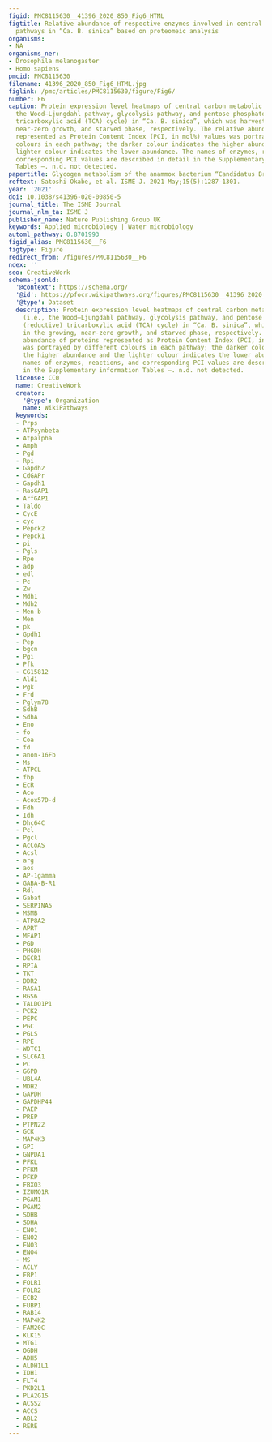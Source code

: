```yaml
---
figid: PMC8115630__41396_2020_850_Fig6_HTML
figtitle: Relative abundance of respective enzymes involved in central carbon metabolic
  pathways in “Ca. B. sinica” based on proteomeic analysis
organisms:
- NA
organisms_ner:
- Drosophila melanogaster
- Homo sapiens
pmcid: PMC8115630
filename: 41396_2020_850_Fig6_HTML.jpg
figlink: /pmc/articles/PMC8115630/figure/Fig6/
number: F6
caption: Protein expression level heatmaps of central carbon metabolic pathways (i.e.,
  the Wood–Ljungdahl pathway, glycolysis pathway, and pentose phosphate pathway (reductive)
  tricarboxylic acid (TCA) cycle) in “Ca. B. sinica”, which was harvested in the growing,
  near-zero growth, and starved phase, respectively. The relative abundance of proteins
  represented as Protein Content Index (PCI, in mol%) values was portrayed by different
  colours in each pathway; the darker colour indicates the higher abundance and the
  lighter colour indicates the lower abundance. The names of enzymes, reactions, and
  corresponding PCI values are described in detail in the Supplementary information
  Tables –. n.d. not detected.
papertitle: Glycogen metabolism of the anammox bacterium “Candidatus Brocadia sinica”.
reftext: Satoshi Okabe, et al. ISME J. 2021 May;15(5):1287-1301.
year: '2021'
doi: 10.1038/s41396-020-00850-5
journal_title: The ISME Journal
journal_nlm_ta: ISME J
publisher_name: Nature Publishing Group UK
keywords: Applied microbiology | Water microbiology
automl_pathway: 0.8701993
figid_alias: PMC8115630__F6
figtype: Figure
redirect_from: /figures/PMC8115630__F6
ndex: ''
seo: CreativeWork
schema-jsonld:
  '@context': https://schema.org/
  '@id': https://pfocr.wikipathways.org/figures/PMC8115630__41396_2020_850_Fig6_HTML.html
  '@type': Dataset
  description: Protein expression level heatmaps of central carbon metabolic pathways
    (i.e., the Wood–Ljungdahl pathway, glycolysis pathway, and pentose phosphate pathway
    (reductive) tricarboxylic acid (TCA) cycle) in “Ca. B. sinica”, which was harvested
    in the growing, near-zero growth, and starved phase, respectively. The relative
    abundance of proteins represented as Protein Content Index (PCI, in mol%) values
    was portrayed by different colours in each pathway; the darker colour indicates
    the higher abundance and the lighter colour indicates the lower abundance. The
    names of enzymes, reactions, and corresponding PCI values are described in detail
    in the Supplementary information Tables –. n.d. not detected.
  license: CC0
  name: CreativeWork
  creator:
    '@type': Organization
    name: WikiPathways
  keywords:
  - Prps
  - ATPsynbeta
  - Atpalpha
  - Amph
  - Pgd
  - Rpi
  - Gapdh2
  - CdGAPr
  - Gapdh1
  - RasGAP1
  - ArfGAP1
  - Taldo
  - CycE
  - cyc
  - Pepck2
  - Pepck1
  - pi
  - Pgls
  - Rpe
  - adp
  - edl
  - Pc
  - Zw
  - Mdh1
  - Mdh2
  - Men-b
  - Men
  - pk
  - Gpdh1
  - Pep
  - bgcn
  - Pgi
  - Pfk
  - CG15812
  - Ald1
  - Pgk
  - Frd
  - Pglym78
  - SdhB
  - SdhA
  - Eno
  - fo
  - Coa
  - fd
  - anon-16Fb
  - Ms
  - ATPCL
  - fbp
  - EcR
  - Aco
  - Acox57D-d
  - Fdh
  - Idh
  - Dhc64C
  - Pcl
  - Pgcl
  - AcCoAS
  - Acsl
  - arg
  - aos
  - AP-1gamma
  - GABA-B-R1
  - Rdl
  - Gabat
  - SERPINA5
  - MSMB
  - ATP8A2
  - APRT
  - MFAP1
  - PGD
  - PHGDH
  - DECR1
  - RPIA
  - TKT
  - DDR2
  - RASA1
  - RGS6
  - TALDO1P1
  - PCK2
  - PEPC
  - PGC
  - PGLS
  - RPE
  - WDTC1
  - SLC6A1
  - PC
  - G6PD
  - UBL4A
  - MDH2
  - GAPDH
  - GAPDHP44
  - PAEP
  - PREP
  - PTPN22
  - GCK
  - MAP4K3
  - GPI
  - GNPDA1
  - PFKL
  - PFKM
  - PFKP
  - FBXO3
  - IZUMO1R
  - PGAM1
  - PGAM2
  - SDHB
  - SDHA
  - ENO1
  - ENO2
  - ENO3
  - ENO4
  - MS
  - ACLY
  - FBP1
  - FOLR1
  - FOLR2
  - ECB2
  - FUBP1
  - RAB14
  - MAP4K2
  - FAM20C
  - KLK15
  - MTG1
  - OGDH
  - ADH5
  - ALDH1L1
  - IDH1
  - FLT4
  - PKD2L1
  - PLA2G15
  - ACSS2
  - ACCS
  - ABL2
  - RERE
---
```

